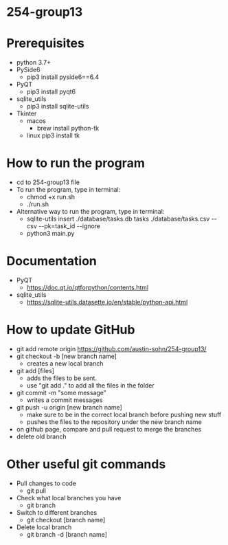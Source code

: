 # 254-group13

# Prerequisites

- python 3.7+
- PySide6
  - pip3 install pyside6==6.4
- PyQT
  - pip3 install pyqt6
- sqlite_utils
  - pip3 install sqlite-utils
- Tkinter
  - macos
    - brew install python-tk
  - linux
    pip3 install tk

# How to run the program

- cd to 254-group13 file
- To run the program, type in terminal:
  - chmod +x run.sh
  - ./run.sh
- Alternative way to run the program, type in terminal:
  - sqlite-utils insert ./database/tasks.db tasks ./database/tasks.csv --csv --pk=task_id --ignore
  - python3 main.py

# Documentation

- PyQT
  - https://doc.qt.io/qtforpython/contents.html
- sqlite_utils
  - https://sqlite-utils.datasette.io/en/stable/python-api.html

# How to update GitHub

- git add remote origin https://github.com/austin-sohn/254-group13/
- git checkout -b [new branch name]
  - creates a new local branch
- git add [files]
  - adds the files to be sent.
  - use "git add ." to add all the files in the folder
- git commit -m "some message"
  - writes a commit messages
- git push -u origin [new branch name]
  - make sure to be in the correct local branch before pushing new stuff
  - pushes the files to the repository under the new branch name
- on github page, compare and pull request to merge the branches
- delete old branch

# Other useful git commands

- Pull changes to code
  - git pull
- Check what local branches you have
  - git branch
- Switch to different branches
  - git checkout [branch name]
- Delete local branch
  - git branch -d [branch name]
